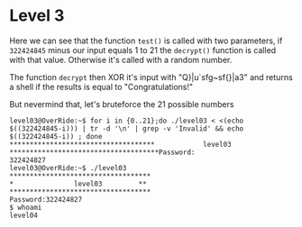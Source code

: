 # Level 3

Here we can see that the function `test()` is called with two parameters, if `322424845` minus our input equals 1 to 21 the `decrypt()` function is called with that value. Otherwise it's called with a random number.

The function `decrypt` then XOR it's input with "Q}|u`sfg~sf{}|a3" and returns a shell if the results is equal to "Congratulations!"

But nevermind that, let's bruteforce the 21 possible numbers
```shell
level03@OverRide:~$ for i in {0..21};do ./level03 < <(echo $((322424845-i))) | tr -d '\n' | grep -v 'Invalid' && echo $((322424845-i)) ; done                                                                                  
************************************            level03         *************************************Password:
322424827
level03@OverRide:~$ ./level03 
***********************************
*               level03         **
***********************************
Password:322424827
$ whoami
level04
```
